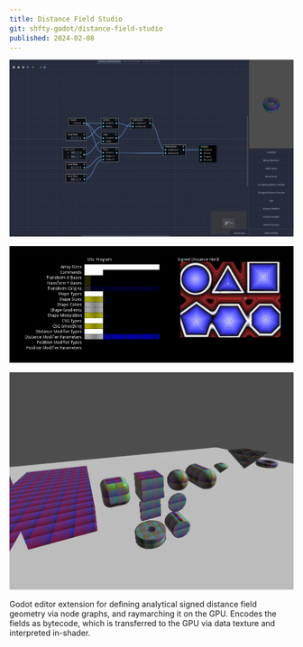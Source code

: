 ```yaml
---
title: Distance Field Studio
git: shfty-godot/distance-field-studio
published: 2024-02-08
---
```


![Editor](editor.png)

![2D Debugging](2d-debug.png)

![Renderer](renderer.png)

Godot editor extension for defining analytical signed distance field geometry via node graphs, and raymarching it on the GPU.
Encodes the fields as bytecode, which is transferred to the GPU via data texture and interpreted in-shader.

